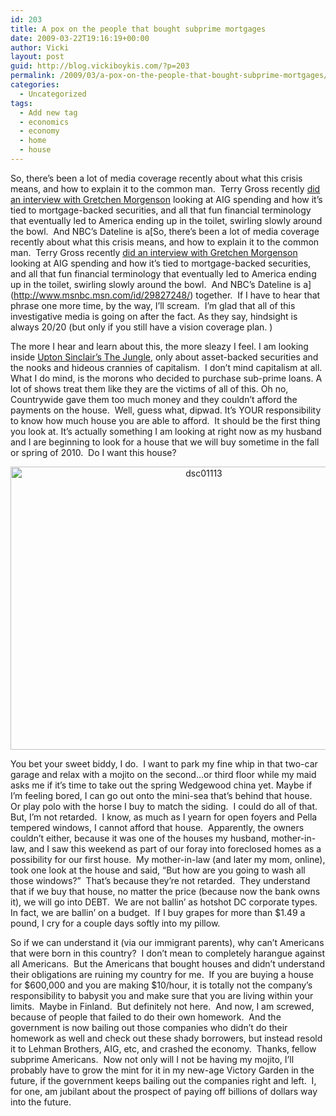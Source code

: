 ```yaml
---
id: 203
title: A pox on the people that bought subprime mortgages
date: 2009-03-22T19:16:19+00:00
author: Vicki
layout: post
guid: http://blog.vickiboykis.com/?p=203
permalink: /2009/03/a-pox-on-the-people-that-bought-subprime-mortgages/
categories:
  - Uncategorized
tags:
  - Add new tag
  - economics
  - economy
  - home
  - house
---
```

So, there&#8217;s been a lot of media coverage recently about what this crisis means, and how to explain it to the common man.  Terry Gross recently [did an interview with Gretchen Morgenson](http://www.npr.org/templates/story/story.php?storyId=101936770) looking at AIG spending and how it&#8217;s tied to mortgage-backed securities, and all that fun financial terminology that eventually led to America ending up in the toilet, swirling slowly around the bowl.  And NBC&#8217;s Dateline is a[So, there&#8217;s been a lot of media coverage recently about what this crisis means, and how to explain it to the common man.  Terry Gross recently [did an interview with Gretchen Morgenson](http://www.npr.org/templates/story/story.php?storyId=101936770) looking at AIG spending and how it&#8217;s tied to mortgage-backed securities, and all that fun financial terminology that eventually led to America ending up in the toilet, swirling slowly around the bowl.  And NBC&#8217;s Dateline is a](http://www.msnbc.msn.com/id/29827248/) together.  If I have to hear that phrase one more time, by the way, I&#8217;ll scream.  I&#8217;m glad that all of this investigative media is going on after the fact. As they say, hindsight is always 20/20 (but only if you still have a vision coverage plan. )

The more I hear and learn about this, the more sleazy I feel. I am looking inside [Upton Sinclair&#8217;s The Jungle](http://www.powayusd.com/online/usonline/worddoc/jungle.htm), only about asset-backed securities and the nooks and hideous crannies of capitalism.  I don&#8217;t mind capitalism at all.  What I do mind, is the morons who decided to purchase sub-prime loans. A lot of shows treat them like they are the victims of all of this. Oh no, Countrywide gave them too much money and they couldn&#8217;t afford the payments on the house.  Well, guess what, dipwad. It&#8217;s YOUR responsibility to know how much house you are able to afford.  It should be the first thing you look at. It&#8217;s actually something I am looking at right now as my husband and I are beginning to look for a house that we will buy sometime in the fall or spring of 2010.  Do I want this house?

<p style="text-align: center;">
  <a href="http://blog.vickiboykis.com/wp-content/uploads/2009/03/dsc01113.jpg"><img class="aligncenter size-full wp-image-204" title="dsc01113" src="http://blog.vickiboykis.com/wp-content/uploads/2009/03/dsc01113.jpg" alt="dsc01113" width="603" height="453" /></a>
</p>

<p style="text-align: left;">
  You bet your sweet biddy, I do.  I want to park my fine whip in that two-car garage and relax with a mojito on the second&#8230;or third floor while my maid asks me if it&#8217;s time to take out the spring Wedgewood china yet. Maybe if I&#8217;m feeling bored, I can go out onto the mini-sea that&#8217;s behind that house.  Or play polo with the horse I buy to match the siding.  I could do all of that. But, I&#8217;m not retarded.  I know, as much as I yearn for open foyers and Pella tempered windows, I cannot afford that house.  Apparently, the owners couldn&#8217;t either, because it was one of the houses my husband, mother-in-law, and I saw this weekend as part of our foray into foreclosed homes as a possibility for our first house.  My mother-in-law (and later my mom, online), took one look at the house and said, &#8220;But how are you going to wash all those windows?&#8221;  That&#8217;s because they&#8217;re not retarded.  They understand that if we buy that house, no matter the price (because now the bank owns it), we will go into DEBT.  We are not ballin&#8217; as hotshot DC corporate types.  In fact, we are ballin&#8217; on a budget.  If I buy grapes for more than $1.49 a pound, I cry for a couple days softly into my pillow.
</p>

<p style="text-align: left;">
  So if we can understand it (via our immigrant parents), why can&#8217;t Americans that were born in this country?  I don&#8217;t mean to completely harangue against all Americans.  But the Americans that bought houses and didn&#8217;t understand their obligations are ruining my country for me.  If you are buying a house for $600,000 and you are making $10/hour, it is totally not the company&#8217;s responsibility to babysit you and make sure that you are living within your limits.  Maybe in Finland.  But definitely not here.  And now, I am screwed, because of people that failed to do their own homework.  And the government is now bailing out those companies who didn&#8217;t do their homework as well and check out these shady borrowers, but instead resold it to Lehman Brothers, AIG, etc, and crashed the economy.  Thanks, fellow subprime Americans.  Now not only will I not be having my mojito, I&#8217;ll probably have to grow the mint for it in my new-age Victory Garden in the future, if the government keeps bailing out the companies right and left.  I, for one, am jubilant about the prospect of paying off billions of dollars way into the future.
</p>

<p style="text-align: left;">